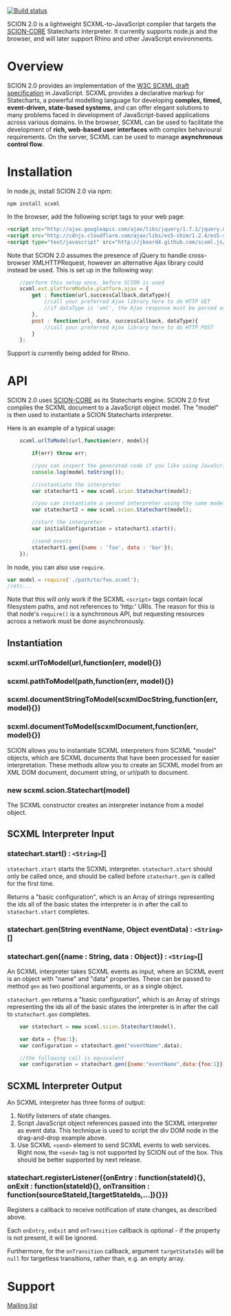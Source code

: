 [![Build status](https://travis-ci.org/jbeard4/SCION.svg?branch=master)](https://travis-ci.org/jbeard4/SCION)

SCION 2.0 is a lightweight SCXML-to-JavaScript compiler that targets the [SCION-CORE](http://github.com/jbeard4/SCION-CORE)  Statecharts interpreter. It currently supports node.js and the browser, and will later support Rhino and other JavaScript environments.

# Overview

SCION 2.0 provides an implementation of the [W3C SCXML draft specification](http://www.w3.org/TR/scxml/) in JavaScript. SCXML provides a declarative markup for Statecharts, a powerful modelling language for developing **complex, timed, event-driven, state-based systems**, and can offer elegant solutions to many problems faced in development of JavaScript-based applications across various domains. In the browser, SCXML can be used to facilitate the development of **rich, web-based user interfaces** with complex behavioural requirements. On the server, SCXML can be used to manage **asynchronous control flow**. 

# Installation

In node.js, install SCION 2.0 via npm:

    npm install scxml

In the browser, add the following script tags to your web page:

```html
<script src="http://ajax.googleapis.com/ajax/libs/jquery/1.7.1/jquery.min.js"></script>
<script src="http://cdnjs.cloudflare.com/ajax/libs/es5-shim/1.2.4/es5-shim.min.js"></script>
<script type="text/javascript" src="http://jbeard4.github.com/scxml.js/builds/latest/scxml.js"></script>
```

Note that SCION 2.0 assumes the presence of jQuery to handle cross-browser XMLHTTPRequest, however an alternative Ajax library could instead be used. This is set up in the following way:

```javascript
    //perform this setup once, before SCION is used
    scxml.ext.platformModule.platform.ajax = {
        get : function(url,successCallback,dataType){
            //call your preferred Ajax library here to do HTTP GET
            //if dataType is 'xml', the Ajax response must be parsed as DOM
        },
        post : function(url, data, successCallback, dataType){
            //call your preferred Ajax library here to do HTTP POST
        }
    }; 
```

Support is currently being added for Rhino. 

# API

SCION 2.0 uses [SCION-CORE](http://github.com/jbeard4/SCION-CORE) as its Statecharts engine. SCION 2.0 first compiles the SCXML document to a JavaScript object model. The "model" is then used to instantiate a SCION Statecharts interpreter.

Here is an example of a typical usage:

```javascript
    scxml.urlToModel(url,function(err, model){

        if(err) throw err;

        //you can inspect the generated code if you like using JavaScript's Function.prototype.toString
        console.log(model.toString());       

        //instantiate the interpreter
        var statechart1 = new scxml.scion.Statechart(model);

        //you can instantiate a second interpreter using the same model
        var statechart2 = new scxml.scion.Statechart(model);

        //start the interpreter
        var initialConfiguration = statechart1.start();

        //send events
        statechart1.gen({name : 'foo', data : 'bar'});
    });
```

In node, you can also use `require`. 

```javascript
var model = require('./path/to/foo.scxml');
//etc...
```

Note that this will only work if the SCXML `<script>` tags contain local filesystem paths, and not references to 'http:' URIs. The reason for this is that node's `require()` is a synchronous API, but requesting resources across a network must be done asynchronously. 

## Instantiation

### scxml.urlToModel(url,function(err, model){})
### scxml.pathToModel(path,function(err, model){})
### scxml.documentStringToModel(scxmlDocString,function(err, model){})
### scxml.documentToModel(scxmlDocument,function(err, model){})

SCION allows you to instantiate SCXML interpreters from SCXML "model" objects, which are SCXML documents that have been processed for easier interpretation. 
These methods allow you to create an SCXML model from an XML DOM document, document string, or url/path to document.

### new scxml.scion.Statechart(model)

The SCXML constructor creates an interpreter instance from a model object.

## SCXML Interpreter Input

### statechart.start() : `<String>`[]

`statechart.start` starts the SCXML interpreter. `statechart.start` should only be called once, and should be called before `statechart.gen` is called for the first time.

Returns a "basic configuration", which is an Array of strings representing the ids all of the basic states the interpreter is in after the call to `statechart.start` completes.

### statechart.gen(String eventName, Object eventData) : `<String>`[]
### statechart.gen({name : String, data : Object}) : `<String>`[]

An SCXML interpreter takes SCXML events as input, where an SCXML event is an object with "name" and "data" properties. These can be passed to method `gen` as two positional arguments, or as a single object.

`statechart.gen` returns a "basic configuration", which is an Array of strings representing the ids all of the basic states the interpreter is in after the call to `statechart.gen` completes.

```javascript
    var statechart = new scxml.scion.Statechart(model),

    var data = {foo:1};
    var configuration = statechart.gen("eventName",data); 

    //the following call is equivalent
    var configuration = statechart.gen({name:"eventName",data:{foo:1}}); 
```

## SCXML Interpreter Output 

An SCXML interpreter has three forms of output:

1. Notify listeners of state changes.
2. Script JavaScript object references passed into the SCXML interpreter as event data. This technique is used to script the div DOM node in the drag-and-drop example above. 
3. Use SCXML `<send>` element to send SCXML events to web services. Right now, the `<send>` tag is not supported by SCION out of the box. This should be better supported by next release.
    
### statechart.registerListener({onEntry : function(stateId){}, onExit : function(stateId){}, onTransition : function(sourceStateId,[targetStateIds,...]){}})

Registers a callback to receive notification of state changes, as described above.

Each `onEntry`, `onExit` and `onTransition` callback is optional - if the property is not present, it will be ignored.

Furthermore, for the `onTransition` callback, argument `targetStateIds` will be `null` for targetless transitions, rather than, e.g. an empty array.

# Support

[Mailing list](https://groups.google.com/group/scion-dev)
